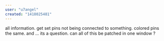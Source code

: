 ```yaml
---
user: "u7angel"
created: "1418025481"
---
```


all information. get set pins not being connected to something. colored pins the same. and ... its a question. can all of this be patched in one window ?
